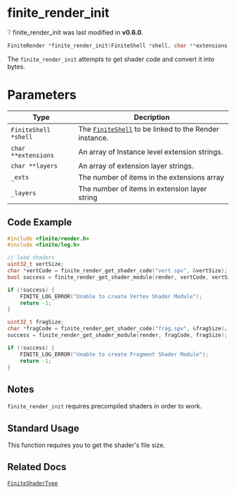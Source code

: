 # finite_render_init

<div class="alert alert-info part text-info">
❔  finite_render_init was last modified in <b>v0.6.0</b>.
</div>

```c
FiniteRender *finite_render_init(FiniteShell *shell, char **extensions, char **layers, uint32_t _exts, uint32_t _layers
```

The `finite_render_init` attempts to get shader code and convert it into bytes.

# Parameters

| Type                 | Decription                                                                           |
| -------------------- | ------------------------------------------------------------------------------------ |
| `FiniteShell *shell` | The [`FiniteShell`](../../../types/FiniteShell) to be linked to the Render instance. |
| `char **extensions`  | An array of Instance level extension strings.                                        |
| `char **layers`      | An array of extension layer strings.                                                 |
| `_exts`              | The number of items in the extensions array                                          |
| `_layers`            | The number of items in extension layer string                                        |

## Code Example

```c
#include <finite/render.h>
#include <finite/log.h>

// load shaders
uint32_t vertSize;
char *vertCode = finite_render_get_shader_code("vert.spv", &vertSize);
bool success = finite_render_get_shader_module(render, vertCode, vertSize);

if (!success) {
    FINITE_LOG_ERROR("Unable to create Vertex Shader Module");
    return -1;
}

uint32_t fragSize;
char *fragCode = finite_render_get_shader_code("frag.spv", &fragSize);
success = finite_render_get_shader_module(render, fragCode, fragSize);

if (!success) {
    FINITE_LOG_ERROR("Unable to create Fragment Shader Module");
    return -1;
}
```

## Notes

`finite_render_init` requires precompiled shaders in order to work.

## Standard Usage

This function requires you to get the shader's file size.

## Related Docs

[`FiniteShaderType`](../../enums/FiniteShaderType.md)
